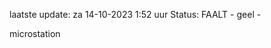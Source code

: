 laatste update: 
za 14-10-2023  1:52   uur 
Status: FAALT - geel - 
<div class="service Y">microstation</div>